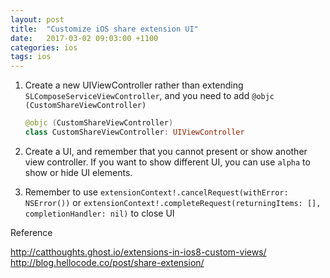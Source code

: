 ```yaml
---
layout: post
title:  "Customize iOS share extension UI"
date:   2017-03-02 09:03:00 +1100
categories: ios
tags: ios
---
```


1. Create a new UIViewController rather than extending `SLComposeServiceViewController`, and you need to add `@objc (CustomShareViewController)`

   ```swift
   @objc (CustomShareViewController)
   class CustomShareViewController: UIViewController
   ```

2. Create a UI, and remember that you cannot present or show another view controller. If you want to show different UI, you can use `alpha` to show or hide UI elements.

3. Remember to use `extensionContext!.cancelRequest(withError: NSError())` or `extensionContext!.completeRequest(returningItems: [], completionHandler: nil)` to close UI


Reference

http://catthoughts.ghost.io/extensions-in-ios8-custom-views/
http://blog.hellocode.co/post/share-extension/  
